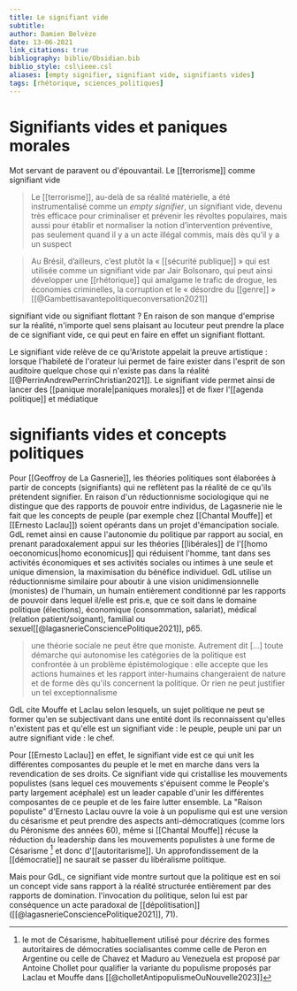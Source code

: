 ```yaml
---
title: Le signifiant vide
subtitle:
author: Damien Belvèze
date: 13-06-2021
link_citations: true
bibliography: biblio/Obsidian.bib
biblio_style: csl\ieee.csl
aliases: [empty signifier, signifiant vide, signifiants vides]
tags: [rhétorique, sciences_politiques]
---
```


# Signifiants vides et paniques morales

Mot servant de paravent ou d'épouvantail. 
Le [[terrorisme]] comme signifiant vide

>Le [[terrorisme]], au-delà de sa réalité matérielle, a été instrumentalisé comme un _empty signifier_, un signifiant vide, devenu très efficace pour criminaliser et prévenir les révoltes populaires, mais aussi pour établir et normaliser la notion d’intervention préventive, pas seulement quand il y a un acte illégal commis, mais dès qu’il y a un suspect 

> Au Brésil, d’ailleurs, c’est plutôt la « [[sécurité publique]] » qui est utilisée comme un signifiant vide par Jair Bolsonaro, qui peut ainsi développer une [[rhétorique]] qui amalgame le trafic de drogue, les économies criminelles, la corruption et le « désordre du [[genre]] »
[[@Gambettisavantepolitiqueconversation2021]]

signifiant vide ou signifiant flottant ? En raison de son manque d'emprise sur la réalité, n'importe quel sens plaisant au locuteur peut prendre la place de ce signifiant vide, ce qui peut en faire en effet un signifiant flottant. 

Le signifiant vide relève de ce qu'Aristote appelait la preuve artistique : lorsque l'habileté de l'orateur lui permet de faire exister dans l'esprit de son auditoire quelque chose qui n'existe pas dans la réalité [[@PerrinAndrewPerrinChristian2021]]. 
Le signifiant vide permet ainsi de lancer des [[panique morale|paniques morales]] et de fixer l'[[agenda politique]] et médiatique

# signifiants vides et concepts politiques

Pour [[Geoffroy de La Gasnerie]], les théories politiques sont élaborées à partir de concepts (signifiants) qui ne reflètent pas la réalité de ce qu'ils prétendent signifier. En raison d'un réductionnisme sociologique qui ne distingue que des rapports de pouvoir entre individus, de Lagasnerie nie le fait que les concepts de peuple (par exemple chez [[Chantal Mouffe]] et [[Ernesto Laclau]]) soient opérants dans un projet d'émancipation sociale. GdL remet ainsi en cause l'autonomie du politique par rapport au social, en prenant paradoxalement appui sur les théories [[libérales]] de l'[[homo oeconomicus|homo economicus]] qui réduisent l'homme, tant dans ses activités économiques et ses activités sociales ou intimes à une seule et unique dimension, la maximisation du bénéfice individuel. 
GdL utilise un réductionnisme similaire pour aboutir à une vision unidimensionnelle (monistes) de l'humain, un humain entièrement conditionné par les rapports de pouvoir dans lequel il/elle est pris.e, que ce soit dans le domaine politique (élections), économique (consommation, salariat), médical (relation patient/soignant), familial ou sexuel[[@lagasnerieConsciencePolitique2021]], p65.

> une théorie sociale ne peut être que moniste. Autrement dit [...] toute démarche qui autonomise les catégories de la politique est confrontée à un problème épistémologique : elle accepte que les actions humaines et les rapport inter-humains changeraient de nature et de forme dès qu'ils concernent la politique. Or rien ne peut justifier un tel exceptionnalisme

GdL cite Mouffe et Laclau selon lesquels, un sujet politique ne peut se former qu'en se subjectivant dans une entité dont ils reconnaissent qu'elles n'existent pas et qu'elle est un signifiant vide : le peuple, peuple uni par un autre signifiant vide : le chef. 

Pour [[Ernesto Laclau]] en effet, le signifiant vide est ce qui unit les différentes composantes du peuple et le met en marche dans vers la revendication de ses droits. Ce signifiant vide qui cristallise les mouvements populistes (sans lequel ces mouvements s'épuisent comme le People's party largement acéphale) est un leader capable d'unir les différentes composantes de ce peuple et de les faire lutter ensemble. La "Raison populiste" d'Ernesto Laclau ouvre la voie à un populisme qui est une version du césarisme et peut prendre des aspects anti-démocratiques (comme lors du Péronisme des années 60), même si [[Chantal Mouffe]] récuse la réduction du leadership dans les mouvements populistes à une forme de Césarisme [^1] et donc d'[[autoritarisme]]. Un approfondissement de la [[démocratie]] ne saurait se passer du libéralisme politique.

Mais pour GdL, ce signifiant vide montre surtout que la politique est en soi un concept vide sans rapport à la réalité structurée entièrement par des rapports de domination. l'invocation du politique, selon lui est par conséquence un acte paradoxal de [[dépolitisation]] ([[@lagasnerieConsciencePolitique2021]], 71).




[^1]: le mot de Césarisme, habituellement utilisé pour décrire des formes autoritaires de démocraties socialisantes comme celle de Peron en Argentine ou celle de Chavez et Maduro au Venezuela  est proposé par Antoine Chollet pour qualifier la variante du populisme proposés par Laclau et Mouffe dans [[@cholletAntipopulismeOuNouvelle2023]]